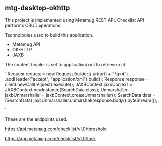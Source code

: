## mtg-desktop-okhttp

This project is implemented using Metamug REST API.
Checklist API performs CRUD operations.

Technologies used to build this application.

- Metamug API
- OK-HTTP
- JAXB

The content header is set to application/xml to retrieve xml.

`
	Request request = new Request.Builder().url(url1 + "?q=4")
			.addHeader("accept", "application/xml").build();
	Response response = client.newCall(request).execute();
	JAXBContext jaxbContext = JAXBContext.newInstance(SearchData.class);
	Unmarshaller jaxbUnmarshaller = jaxbContext.createUnmarshaller();
	SearchData data = (SearchData) jaxbUnmarshaller.unmarshal(response.body().byteStream());

`

These are the endpoints used.

https://api.metamug.com/checklist/v1.0/threshold

https://api.metamug.com/checklist/v1.0/task
